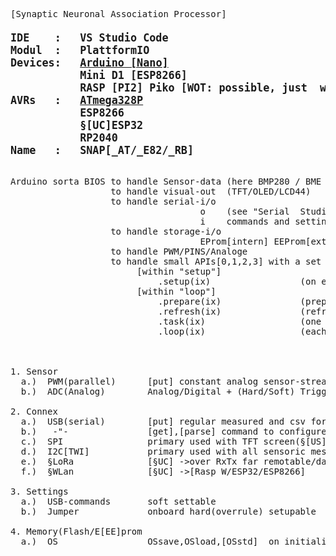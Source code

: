 <pre>
[Synaptic Neuronal Association Processor]
<b><big>
IDE    :   VS Studio Code 
Modul  :   PlattformIO
Devices:   <a target=dev href='https://store.arduino.cc/products/arduino-nano'>Arduino [Nano]</a>
           Mini D1 [ESP8266]
           RASP [PI2] Piko [WOT: possible, just  with <a target=dev href='https://github.com/earlephilhower/arduino-pico'>earlephilhower {@github)</a> image!!]
AVRs   :   <a target=avr href='https://www.microchip.com/en-us/product/ATmega328P'>ATmega328P</a>
           ESP8266
           §[UC]ESP32
           RP2040
Name   :   SNAP[_AT/_E82/_RB]
</b></big>

Arduino sorta BIOS to handle Sensor-data (here BMP280 / BME 280[180] )
                   to handle visual-out  (TFT/OLED/LCD44)
                   to handle serial-i/o  
                                    o    (see "Serial  Studio")/usb formated out sensordata
                                    i    commands and settings
                   to handle storage-i/o
                                    EProm[intern] EEProm[extern twi/i2c]
                   to handle PWM/PINS/Analoge 
                   to handle small APIs[0,1,2,3] with a set of methodes
                        [within "setup"]
                            .setup(ix)                 (on each chip reset, after std. setup)
                        [within "loop"]
                            .prepare(ix)               (prepare[set]/per loop)
                            .refresh(ix)               (refresh hardware if needed)
                            .task(ix)                  (one per 1sek; for regular data output) 
                            .loop(ix)                  (each "delay" [<<60mS])



1. Sensor  
  a.)  PWM(parallel)      [put] constant analog sensor-stream -> through external 3xConverter  for SPS-conform 0-10V(2-10V) signals
  b.)  ADC(Analog)        Analog/Digital + (Hard/Soft) Trigger[+-Hysterese+Timing]

2. Connex
  a.)  USB(serial)        [put] regular measured and csv formatted data
  b.)   -"-               [get],[parse] command to configure inner parameter  ("debug=[on,off]; Tpwm=[min,max]; OSsave;.. aso")
  c.)  SPI                primary used with TFT screen(§[US]touch-handles); (hotplugable built)
  d.)  I2C[TWI]           primary used with all sensoric mesurments; (hotplugable built and adress finder)
  e.)  §LoRa              [§UC] ->over RxTx far remotable/dataxchange able
  f.)  §WLan              [§UC] ->[Rasp W/ESP32/ESP8266] 

3. Settings
  a.)  USB-commands       soft settable 
  b.)  Jumper             onboard hard(overrule) setupable

4. Memory(Flash/E[EE]prom
  a.)  OS                 OSsave,OSload,[OSstd]  on initialisation/via USB-commands  

</pre>  

